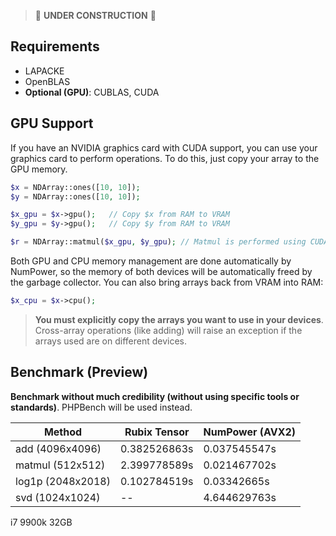> 🚧 **UNDER CONSTRUCTION** 🚧

## Requirements
- LAPACKE
- OpenBLAS
- **Optional (GPU)**: CUBLAS, CUDA

## GPU Support

If you have an NVIDIA graphics card with CUDA support, you can use your graphics card 
to perform operations. To do this, just copy your array to the GPU memory.

```php 
$x = NDArray::ones([10, 10]);
$y = NDArray::ones([10, 10]);

$x_gpu = $x->gpu();   // Copy $x from RAM to VRAM
$y_gpu = $y->gpu();   // Copy $y from RAM to VRAM

$r = NDArray::matmul($x_gpu, $y_gpu); // Matmul is performed using CUDA
```

Both GPU and CPU memory management are done automatically by NumPower, so the memory of both devices will be 
automatically freed by the garbage collector.  You can also bring arrays back from VRAM into RAM:

```php 
$x_cpu = $x->cpu();
```

> **You must explicitly copy the arrays you want to use in your devices**. Cross-array operations (like adding) will 
> raise an exception if the arrays used are on different devices.

## Benchmark (Preview)
**Benchmark without much credibility (without using specific tools or standards)**. PHPBench will be used instead.

| **Method**         | **Rubix Tensor** | **NumPower (AVX2)** | 
|--------------------|------------------|---------------------|
| add    (4096x4096) | 0.382526863s     | 0.037545547s        | 
| matmul (512x512)   | 2.399778589s     | 0.021467702s        |
| log1p  (2048x2018) | 0.102784519s     | 0.03342665s         |
| svd    (1024x1024) | --               | 4.644629763s        |
i7 9900k 32GB
